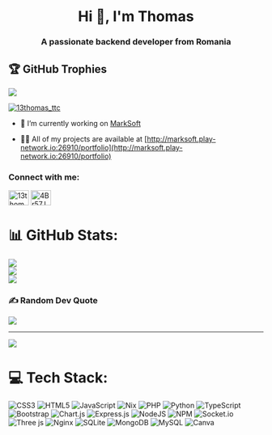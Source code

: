 <h1 align="center">Hi 👋, I'm Thomas</h1>
<h3 align="center">A passionate backend developer from Romania</h3>

## 🏆 GitHub Trophies
![](https://github-profile-trophy.vercel.app/?username=NYOGamesCOM&theme=radical&no-frame=true&no-bg=false&margin-w=4)

<p align="left"> <a href="https://twitter.com/13thomas_ttc" target="blank"><img src="https://img.shields.io/twitter/follow/13thomas_ttc?logo=twitter&style=for-the-badge" alt="13thomas_ttc" /></a> </p>

- 🔭 I’m currently working on [MarkSoft](http://marksoft.play-network.io:26910/)

- 👨‍💻 All of my projects are available at [http://marksoft.play-network.io:26910/portfolio](http://marksoft.play-network.io:26910/portfolio)

<h3 align="left">Connect with me:</h3>
<p align="left">
<a href="https://twitter.com/13thomas_ttc" target="blank"><img align="center" src="https://raw.githubusercontent.com/rahuldkjain/github-profile-readme-generator/master/src/images/icons/Social/twitter.svg" alt="13thomas_ttc" height="30" width="40" /></a>
<a href="https://discord.gg/4Br57JmKYG" target="blank"><img align="center" src="https://raw.githubusercontent.com/rahuldkjain/github-profile-readme-generator/master/src/images/icons/Social/discord.svg" alt="4Br57JmKYG" height="30" width="40" /></a>
</p>

# 📊 GitHub Stats:
![](https://github-readme-stats.vercel.app/api?username=NYOGamesCOM&theme=dark&hide_border=false&include_all_commits=false&count_private=false)<br/>
![](https://github-readme-streak-stats.herokuapp.com/?user=NYOGamesCOM&theme=dark&hide_border=false)<br/>
![](https://github-readme-stats.vercel.app/api/top-langs/?username=NYOGamesCOM&theme=dark&hide_border=false&include_all_commits=false&count_private=false&layout=compact)


### ✍️ Random Dev Quote
![](https://quotes-github-readme.vercel.app/api?type=horizontal&theme=radical)

---
[![](https://visitcount.itsvg.in/api?id=NYOGamesCOM&icon=0&color=0)](https://visitcount.itsvg.in)

# 💻 Tech Stack:
![CSS3](https://img.shields.io/badge/css3-%231572B6.svg?style=for-the-badge&logo=css3&logoColor=white) ![HTML5](https://img.shields.io/badge/html5-%23E34F26.svg?style=for-the-badge&logo=html5&logoColor=white) ![JavaScript](https://img.shields.io/badge/javascript-%23323330.svg?style=for-the-badge&logo=javascript&logoColor=%23F7DF1E) ![Nix](https://img.shields.io/badge/NIX-5277C3.svg?style=for-the-badge&logo=NixOS&logoColor=white) ![PHP](https://img.shields.io/badge/php-%23777BB4.svg?style=for-the-badge&logo=php&logoColor=white) ![Python](https://img.shields.io/badge/python-3670A0?style=for-the-badge&logo=python&logoColor=ffdd54) ![TypeScript](https://img.shields.io/badge/typescript-%23007ACC.svg?style=for-the-badge&logo=typescript&logoColor=white) ![Bootstrap](https://img.shields.io/badge/bootstrap-%238511FA.svg?style=for-the-badge&logo=bootstrap&logoColor=white) ![Chart.js](https://img.shields.io/badge/chart.js-F5788D.svg?style=for-the-badge&logo=chart.js&logoColor=white) ![Express.js](https://img.shields.io/badge/express.js-%23404d59.svg?style=for-the-badge&logo=express&logoColor=%2361DAFB) ![NodeJS](https://img.shields.io/badge/node.js-6DA55F?style=for-the-badge&logo=node.js&logoColor=white) ![NPM](https://img.shields.io/badge/NPM-%23CB3837.svg?style=for-the-badge&logo=npm&logoColor=white) ![Socket.io](https://img.shields.io/badge/Socket.io-black?style=for-the-badge&logo=socket.io&badgeColor=010101) ![Three js](https://img.shields.io/badge/threejs-black?style=for-the-badge&logo=three.js&logoColor=white) ![Nginx](https://img.shields.io/badge/nginx-%23009639.svg?style=for-the-badge&logo=nginx&logoColor=white) ![SQLite](https://img.shields.io/badge/sqlite-%2307405e.svg?style=for-the-badge&logo=sqlite&logoColor=white) ![MongoDB](https://img.shields.io/badge/MongoDB-%234ea94b.svg?style=for-the-badge&logo=mongodb&logoColor=white) ![MySQL](https://img.shields.io/badge/mysql-4479A1.svg?style=for-the-badge&logo=mysql&logoColor=white) ![Canva](https://img.shields.io/badge/Canva-%2300C4CC.svg?style=for-the-badge&logo=Canva&logoColor=white)
